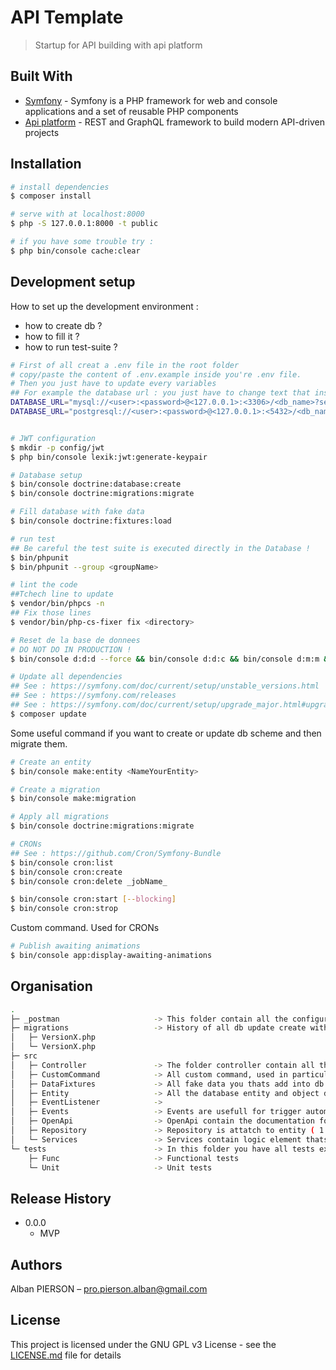 # API Template
> Startup for API building with api platform

## Built With

* [Symfony](https://github.com/symfony/symfony) - Symfony is a PHP framework for web and console applications and a set of reusable PHP components
* [Api platform](https://github.com/api-platform/api-platform) - REST and GraphQL framework to build modern API-driven projects

## Installation

```bash
# install dependencies
$ composer install

# serve with at localhost:8000
$ php -S 127.0.0.1:8000 -t public

# if you have some trouble try :
$ php bin/console cache:clear
```

## Development setup

How to set up the development environment :
- how to create db ?
- how to fill it ?
- how to run test-suite ?

```bash
# First of all creat a .env file in the root folder
# copy/paste the content of .env.example inside you're .env file.
# Then you just have to update every variables
## For example the database url : you just have to change text that inside <...> to fit you're dev environment
DATABASE_URL="mysql://<user>:<password>@<127.0.0.1>:<3306>/<db_name>?serverVersion=5.7"
DATABASE_URL="postgresql://<user>:<password>@<127.0.0.1>:<5432>/<db_name>?serverVersion=13&charset=utf8"
```

```bash

# JWT configuration
$ mkdir -p config/jwt
$ php bin/console lexik:jwt:generate-keypair

# Database setup
$ bin/console doctrine:database:create
$ bin/console doctrine:migrations:migrate

# Fill database with fake data
$ bin/console doctrine:fixtures:load

# run test
## Be careful the test suite is executed directly in the Database !
$ bin/phpunit
$ bin/phpunit --group <groupName>

# lint the code
##Tchech line to update
$ vendor/bin/phpcs -n
## Fix those lines
$ vendor/bin/php-cs-fixer fix <directory>

# Reset de la base de donnees
# DO NOT DO IN PRODUCTION !
$ bin/console d:d:d --force && bin/console d:d:c && bin/console d:m:m && bin/console d:f:l

# Update all dependencies
## See : https://symfony.com/doc/current/setup/unstable_versions.html
## See : https://symfony.com/releases
## See : https://symfony.com/doc/current/setup/upgrade_major.html#upgrade-major-symfony-deprecations
$ composer update
```

Some useful command if you want to create or update db scheme and then migrate them.
```bash
# Create an entity
$ bin/console make:entity <NameYourEntity>

# Create a migration
$ bin/console make:migration

# Apply all migrations
$ bin/console doctrine:migrations:migrate

# CRONs
## See : https://github.com/Cron/Symfony-Bundle
$ bin/console cron:list
$ bin/console cron:create
$ bin/console cron:delete _jobName_

$ bin/console cron:start [--blocking]
$ bin/console cron:strop
```

Custom command. Used for CRONs
```bash
# Publish awaiting animations
$ bin/console app:display-awaiting-animations
```

## Organisation
```bash
.
├─ _postman                     -> This folder contain all the configuration require for testing all API EndPoint with postman app
├─ migrations                   -> History of all db update create with the command : $ bin/console make:migration
│   ├─ VersionX.php
│   └─ VersionX.php
├─ src
│   ├─ Controller               -> The folder controller contain all the logic for custom endPoint declare in entities 
│   ├─ CustomCommand            -> All custom command, used in particular for CRON 
│   ├─ DataFixtures             -> All fake data you thats add into db when u execute : $ bin/console doctrine:fixtures:load
│   ├─ Entity                   -> All the database entity and object definition are store here
│   ├─ EventListener            -> 
│   ├─ Events                   -> Events are usefull for trigger automatic things (automaticly create log after each API call) and change output sometimes ( send error message when there is a php exception)
│   ├─ OpenApi                  -> OpenApi contain the documentation for the swagger element in this folder override auto generated api platform documantation
│   ├─ Repository               -> Repository is attatch to entity ( 1 entity = 1 repository ) repositories are here to allow us to create custom database queries
│   └─ Services                 -> Services contain logic element thats can be use every were. For example we have the reponse builder servire or other example the mailer service 
└─ tests                        -> In this folder you have all tests executed with the command : $ bin/phpunit
    ├─ Func                     -> Functional tests
    └─ Unit                     -> Unit tests
```

## Release History

* 0.0.0
  * MVP

## Authors

Alban PIERSON – pro.pierson.alban@gmail.com

## License

This project is licensed under the GNU GPL v3 License - see the [LICENSE.md](LICENSE.md) file for details
